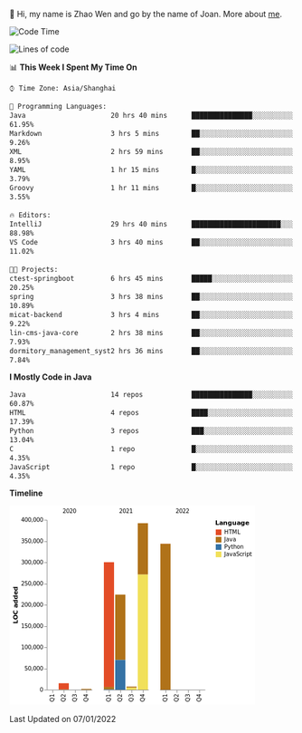 :wave: Hi, my name is Zhao Wen and go by the name of Joan.
More about  [me](https://www.xing.com/profile/Wen_Zhao12).





<!--START_SECTION:waka-->
![Code Time](http://img.shields.io/badge/Code%20Time-78%20hrs%2041%20mins-blue)

![Lines of code](https://img.shields.io/badge/From%20Hello%20World%20I%27ve%20Written-1%20Million%20lines%20of%20code-blue)

📊 **This Week I Spent My Time On** 

```text
⌚︎ Time Zone: Asia/Shanghai

💬 Programming Languages: 
Java                     20 hrs 40 mins      ███████████████░░░░░░░░░░   61.95% 
Markdown                 3 hrs 5 mins        ██░░░░░░░░░░░░░░░░░░░░░░░   9.26% 
XML                      2 hrs 59 mins       ██░░░░░░░░░░░░░░░░░░░░░░░   8.95% 
YAML                     1 hr 15 mins        █░░░░░░░░░░░░░░░░░░░░░░░░   3.79% 
Groovy                   1 hr 11 mins        █░░░░░░░░░░░░░░░░░░░░░░░░   3.55%

🔥 Editors: 
IntelliJ                 29 hrs 40 mins      ██████████████████████░░░   88.98% 
VS Code                  3 hrs 40 mins       ██░░░░░░░░░░░░░░░░░░░░░░░   11.02%

🐱‍💻 Projects: 
ctest-springboot         6 hrs 45 mins       █████░░░░░░░░░░░░░░░░░░░░   20.25% 
spring                   3 hrs 38 mins       ██░░░░░░░░░░░░░░░░░░░░░░░   10.89% 
micat-backend            3 hrs 4 mins        ██░░░░░░░░░░░░░░░░░░░░░░░   9.22% 
lin-cms-java-core        2 hrs 38 mins       ██░░░░░░░░░░░░░░░░░░░░░░░   7.93% 
dormitory_management_syst2 hrs 36 mins       ██░░░░░░░░░░░░░░░░░░░░░░░   7.84%

```

**I Mostly Code in Java** 

```text
Java                     14 repos            ███████████████░░░░░░░░░░   60.87% 
HTML                     4 repos             ████░░░░░░░░░░░░░░░░░░░░░   17.39% 
Python                   3 repos             ███░░░░░░░░░░░░░░░░░░░░░░   13.04% 
C                        1 repo              █░░░░░░░░░░░░░░░░░░░░░░░░   4.35% 
JavaScript               1 repo              █░░░░░░░░░░░░░░░░░░░░░░░░   4.35%

```


**Timeline**

![Chart not found](https://raw.githubusercontent.com/ybqdren/ybqdren/main/charts/bar_graph.png) 


 Last Updated on 07/01/2022
<!--END_SECTION:waka-->

